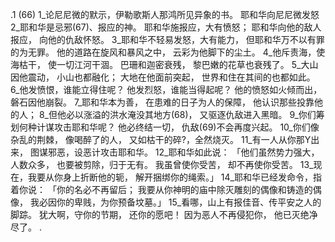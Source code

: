 .1 (66) 
1_论尼尼微的默示，伊勒歌斯人那鸿所见异象的书。 
耶和华向尼尼微发怒 
2_耶和华是忌邪(67)、报应的神。 
耶和华施报应，大有愤怒； 
耶和华向他的敌人报应， 
向他的仇敌怀怒。 
3_耶和华不轻易发怒，大有能力， 
但耶和华万不以有罪的为无罪。 
他的道路在旋风和暴风之中， 
云彩为他脚下的尘土。 
4_他斥责海，使海枯干， 
使一切江河干涸。 
巴珊和迦密衰残， 
黎巴嫩的花草也衰残了。 
5_大山因他震动， 
小山也都融化； 
大地在他面前突起， 
世界和住在其间的也都如此。 
6_他发愤恨，谁能立得住呢？ 
他发烈怒，谁能当得起呢？ 
他的愤怒如火倾而出， 
磐石因他崩裂。 
7_耶和华本为善， 
在患难的日子为人的保障， 
他认识那些投靠他的人； 
8_但他必以涨溢的洪水淹没其地方(68)， 
又驱逐仇敌进入黑暗。 
9_你们筹划何种计谋攻击耶和华呢？ 
他必终结一切， 
仇敌(69)不会再度兴起。 
10_你们像杂乱的荆棘， 
像喝醉了的人， 
又如枯干的碎?，全然烧灭。 
11_有一人从你那Y出来， 
图谋邪恶，设恶计攻击耶和华。 
12_耶和华如此说： 
「他们虽然势力强大，人数众多， 
也要被剪除，归于无有。 
我虽曾使你受苦， 
却不再使你受苦。 
13_现在，我要从你身上折断他的轭， 
解开捆绑你的绳索。」 
14_耶和华已经发命令，指着你说： 
「你的名必不再留后； 
我要从你神明的庙中除灭雕刻的偶像和铸造的偶像， 
我必因你的卑贱，为你预备坟墓。」 
15_看哪，山上有报佳音、传平安之人的脚踪。 
犹大啊，守你的节期， 
还你的愿吧！ 
因为恶人不再侵犯你， 
他已灭绝净尽了。 
.